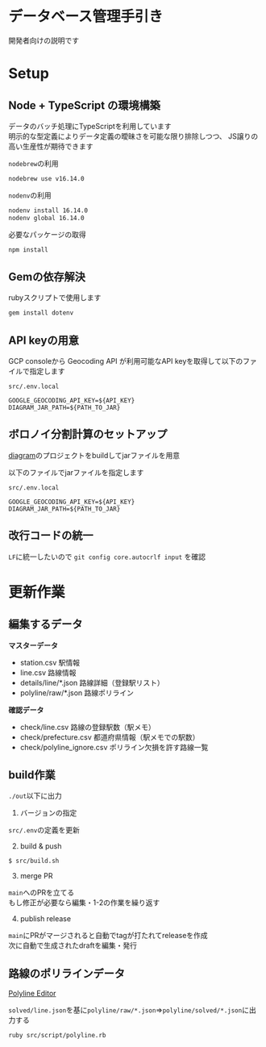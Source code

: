 # データベース管理手引き

開発者向けの説明です

# Setup

## Node + TypeScript の環境構築
データのバッチ処理にTypeScriptを利用しています  
明示的な型定義によりデータ定義の曖昧さを可能な限り排除しつつ、
JS譲りの高い生産性が期待できます

`nodebrew`の利用

```bash
nodebrew use v16.14.0
```

`nodenv`の利用

```bash
nodenv install 16.14.0
nodenv global 16.14.0
```

必要なパッケージの取得
```bash
npm install
```

## Gemの依存解決

rubyスクリプトで使用します

```bash
gem install dotenv
```

## API keyの用意
GCP consoleから Geocoding API が利用可能なAPI keyを取得して以下のファイルで指定します

`src/.env.local`  

```env
GOOGLE_GEOCODING_API_KEY=${API_KEY}
DIAGRAM_JAR_PATH=${PATH_TO_JAR}
```

## ボロノイ分割計算のセットアップ
[diagram](https://github.com/Seo-4d696b75/diagram)のプロジェクトをbuildしてjarファイルを用意

以下のファイルでjarファイルを指定します

`src/.env.local`  

```env
GOOGLE_GEOCODING_API_KEY=${API_KEY}
DIAGRAM_JAR_PATH=${PATH_TO_JAR}
```

## 改行コードの統一
`LF`に統一したいので `git config core.autocrlf input` を確認

# 更新作業

## 編集するデータ  

**マスターデータ**  
- station.csv 駅情報
- line.csv 路線情報
- details/line/*.json 路線詳細（登録駅リスト）
- polyline/raw/*.json 路線ポリライン

**確認データ**  
- check/line.csv 路線の登録駅数（駅メモ）
- check/prefecture.csv 都道府県情報（駅メモでの駅数）
- check/polyline_ignore.csv ポリライン欠損を許す路線一覧

## build作業
`./out`以下に出力

1. バージョンの指定

`src/.env`の定義を更新

2. build & push

```
$ src/build.sh
```

3. merge PR

`main`へのPRを立てる  
もし修正が必要なら編集・1-2の作業を繰り返す

4. publish release

`main`にPRがマージされると自動でtagが打たれてreleaseを作成  
次に自動で生成されたdraftを編集・発行

## 路線のポリラインデータ

[Polyline Editor](https://seo-4d696b75.github.io/polyline-editor/)  

`solved/line.json`を基に`polyline/raw/*.json`=>`polyline/solved/*.json`に出力する

```
ruby src/script/polyline.rb
```